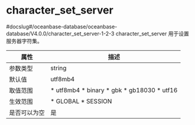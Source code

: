character_set_server 
=========================================
#docslug#/oceanbase-database/oceanbase-database/V4.0.0/character_set_server-1-2-3
character_set_server 用于设置服务器字符集。


| **属性** |                                                                                                                   **描述**                                                                                                                    |
|--------|---------------------------------------------------------------------------------------------------------------------------------------------------------------------------------------------------------------------------------------------|
| 参数类型   | string                                                                                                                                                                                                                                      |
| 默认值    | utf8mb4                                                                                                                                                                                                                                     |
| 取值范围   | * utf8mb4   * binary   * gbk   * gb18030   * utf16    |
| 生效范围   | * GLOBAL   * SESSION                                                                                                                                     |
| 是否可以为空 | 是                                                                                                                                                                                                                                           |



